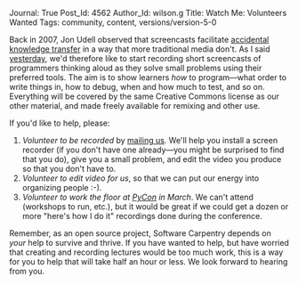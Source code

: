Journal: True
Post_Id: 4562
Author_Id: wilson.g
Title: Watch Me: Volunteers Wanted
Tags: community, content, versions/version-5-0

<p>Back in 2007, Jon Udell observed that screencasts facilitate <a href="http://blog.jonudell.net/2007/08/13/transmission-of-tacit-knowledge-teaching-what-we-dont-know-that-we-know/">accidental knowledge transfer</a> in a way that more traditional media don't. As I said <a href="{{root_path}}/blog/2012/02/new-kinds-of-content.html">yesterday</a>, we'd therefore like to start recording short screencasts of programmers thinking aloud as they solve small problems using their preferred tools. The aim is to show learners <em>how</em> to program&mdash;what order to write things in, how to debug, when and how much to test, and so on. Everything will be covered by the same Creative Commons license as our other material, and made freely available for remixing and other use.</p>
<p>If you'd like to help, please:</p>
<ol>
<li><em>Volunteer to be recorded</em> by <a href="mailto:{{contact_email}}">mailing us</a>. We'll help you install a screen recorder (if you don't have one already&mdash;you might be surprised to find that you do), give you a small problem, and edit the video you produce so that you don't have to.</li>
<li><em>Volunteer to edit video for us</em>, so that we can put our energy into organizing people :-).</li>
<li><em>Volunteer to work the floor at <a href="https://us.pycon.org/2012/">PyCon</a> in March</em>. We can't attend (workshops to run, etc.), but it would be great if we could get a dozen or more "here's how I do it" recordings done during the conference.</li>
</ol>
<p>Remember, as an open source project, Software Carpentry depends on <em>your</em> help to survive and thrive. If you have wanted to help, but have worried that creating and recording lectures would be too much work, this is a way for you to help that will take half an hour or less. We look forward to hearing from you.</p>
